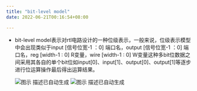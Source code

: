 ```yaml
---
title: "bit-level model"
date: 2022-06-21T00:16:54+08:00

---
```


-   bit-level model表示对rtl电路设计的一种位级表示，一般来说，位级表示模型中会出现类似于input
    [信号位宽-1 ：0] 端口名，output [信号位宽-1 ：0] 端口名，reg [width-1 : 0]
    R变量，wire [width-1 : 0]
    W变量这种多bit位数据之间采用其各自的单个bit位如input[0]、input[1]、output[0]、output[1]等逐步进行位运算操作最后得出运算结果。

    ![图示 描述已自动生成](/media/9.png)
    ![图示 描述已自动生成](/media/9_1.png)